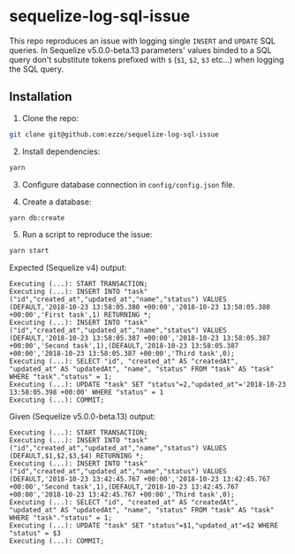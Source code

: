 # sequelize-log-sql-issue

This repo reproduces an issue with logging single `INSERT` and `UPDATE` SQL queries. In Sequelize v5.0.0-beta.13
parameters' values binded to a SQL query don't substitute tokens prefixed with `$` (`$1`, `$2`, `$3` etc...) when
logging the SQL query.

## Installation

1. Clone the repo:

```bash
git clone git@github.com:ezze/sequelize-log-sql-issue
```

2. Install dependencies:

```bash
yarn
```

3. Configure database connection in `config/config.json` file.

4. Create a database:

```bash
yarn db:create
```

5. Run a script to reproduce the issue:

```bash
yarn start
```

Expected (Sequelize v4) output:

```
Executing (...): START TRANSACTION;
Executing (...): INSERT INTO "task" ("id","created_at","updated_at","name","status") VALUES (DEFAULT,'2018-10-23 13:58:05.380 +00:00','2018-10-23 13:58:05.380 +00:00','First task',1) RETURNING *;
Executing (...): INSERT INTO "task" ("id","created_at","updated_at","name","status") VALUES (DEFAULT,'2018-10-23 13:58:05.387 +00:00','2018-10-23 13:58:05.387 +00:00','Second task',1),(DEFAULT,'2018-10-23 13:58:05.387 +00:00','2018-10-23 13:58:05.387 +00:00','Third task',0);
Executing (...): SELECT "id", "created_at" AS "createdAt", "updated_at" AS "updatedAt", "name", "status" FROM "task" AS "task" WHERE "task"."status" = 1;
Executing (...): UPDATE "task" SET "status"=2,"updated_at"='2018-10-23 13:58:05.398 +00:00' WHERE "status" = 1
Executing (...): COMMIT;
```

Given (Sequelize v5.0.0-beta.13) output:

```
Executing (...): START TRANSACTION;
Executing (...): INSERT INTO "task" ("id","created_at","updated_at","name","status") VALUES (DEFAULT,$1,$2,$3,$4) RETURNING *;
Executing (...): INSERT INTO "task" ("id","created_at","updated_at","name","status") VALUES (DEFAULT,'2018-10-23 13:42:45.767 +00:00','2018-10-23 13:42:45.767 +00:00','Second task',1),(DEFAULT,'2018-10-23 13:42:45.767 +00:00','2018-10-23 13:42:45.767 +00:00','Third task',0);
Executing (...): SELECT "id", "created_at" AS "createdAt", "updated_at" AS "updatedAt", "name", "status" FROM "task" AS "task" WHERE "task"."status" = 1;
Executing (...): UPDATE "task" SET "status"=$1,"updated_at"=$2 WHERE "status" = $3
Executing (...): COMMIT;
```
